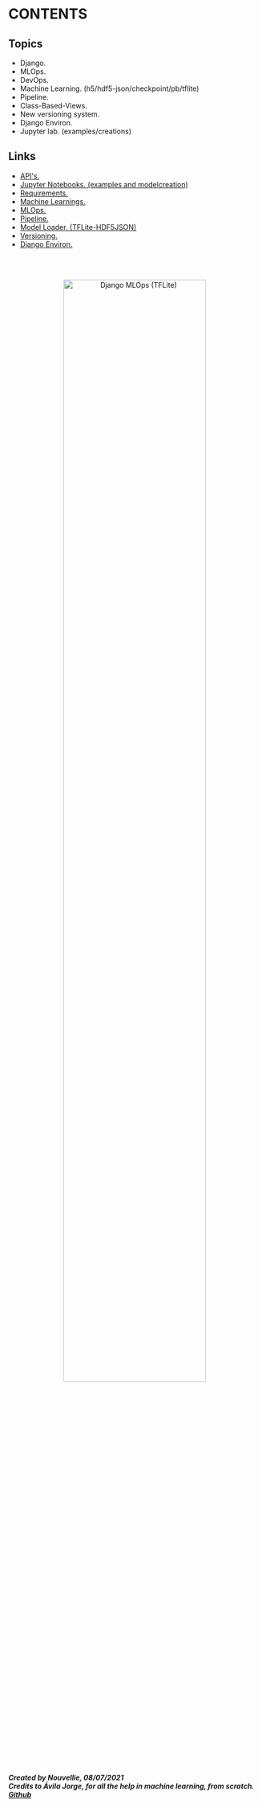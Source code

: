# CONTENTS
## Topics

- Django.
- MLOps.
- DevOps.
- Machine Learning. (h5/hdf5-json/checkpoint/pb/tflite)
- Pipeline.
- Class-Based-Views.
- New versioning system.
- Django Environ.
- Jupyter lab. (examples/creations)

## Links

- [API's.](https://github.com/Nouvellie/django-tflite/blob/main/apps/mlops/views.py)
- [Jupyter Notebooks. (examples and modelcreation)](https://github.com/Nouvellie/django-tflite/tree/main/media/jupyter)
- [Requirements.](https://github.com/Nouvellie/django-tflite/blob/main/requirements/pip.md)
- [Machine Learnings.](https://github.com/Nouvellie/django-tflite/tree/main/media/ml-models)
- [MLOps.](https://github.com/Nouvellie/django-tflite/tree/main/apps/mlops/utils)
- [Pipeline.](https://github.com/Nouvellie/django-tflite/blob/main/apps/mlops/utils/pipeline.py)
- [Model Loader. (TFLite-HDF5JSON)](https://github.com/Nouvellie/django-tflite/blob/main/apps/mlops/utils/model_loader.py)
- [Versioning.](https://github.com/Nouvellie/django-tflite/blob/main/main/version.py)
- [Django Environ.](https://github.com/Nouvellie/django-tflite/blob/main/main/.env)

<br><br><p align="center">
  <img width="75%" height="75%" src="https://github.com/Nouvellie/django-tflite/blob/main/media/assets/django.svg" alt="Django MLOps (TFLite)">
</p>

<br><br>
***Created by Nouvellie, 08/07/2021***<br>
***Credits to Ávila Jorge, for all the help in machine learning, from scratch. [Github](https://github.com/jorgeavilacartes)***<br>